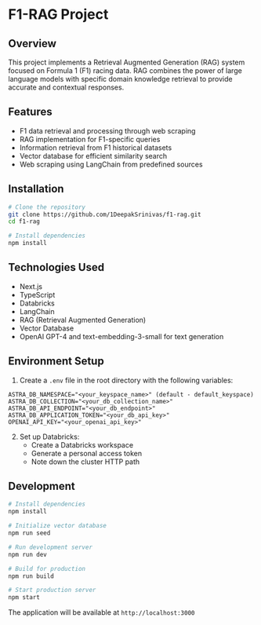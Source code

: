 # F1-RAG Project

## Overview

This project implements a Retrieval Augmented Generation (RAG) system focused on Formula 1 (F1) racing data. RAG combines the power of large language models with specific domain knowledge retrieval to provide accurate and contextual responses.

## Features

- F1 data retrieval and processing through web scraping
- RAG implementation for F1-specific queries
- Information retrieval from F1 historical datasets
- Vector database for efficient similarity search
- Web scraping using LangChain from predefined sources

## Installation

```bash
# Clone the repository
git clone https://github.com/1DeepakSrinivas/f1-rag.git
cd f1-rag

# Install dependencies
npm install
```

## Technologies Used

- Next.js
- TypeScript
- Databricks
- LangChain
- RAG (Retrieval Augmented Generation)
- Vector Database
- OpenAI GPT-4 and text-embedding-3-small for text generation

## Environment Setup

1. Create a `.env` file in the root directory with the following variables:

```env
ASTRA_DB_NAMESPACE="<your_keyspace_name>" (default - default_keyspace)
ASTRA_DB_COLLECTION="<your_db_collection_name>"
ASTRA_DB_API_ENDPOINT="<your_db_endpoint>"
ASTRA_DB_APPLICATION_TOKEN="<your_db_api_key>"
OPENAI_API_KEY="<your_openai_api_key>"
```

2. Set up Databricks:
   - Create a Databricks workspace
   - Generate a personal access token
   - Note down the cluster HTTP path

## Development

```bash
# Install dependencies
npm install

# Initialize vector database
npm run seed

# Run development server
npm run dev

# Build for production
npm run build

# Start production server
npm start
```

The application will be available at `http://localhost:3000`
